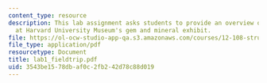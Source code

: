 ```yaml
---
content_type: resource
description: This lab assignment asks students to provide an overview of earth materials
  at Harvard University Museum's gem and mineral exhibit.
file: https://ol-ocw-studio-app-qa.s3.amazonaws.com/courses/12-108-structure-of-earth-materials-fall-2004/3543be1578dbaf0c2fb242d78c88d019_lab1_fieldtrip.pdf
file_type: application/pdf
resourcetype: Document
title: lab1_fieldtrip.pdf
uid: 3543be15-78db-af0c-2fb2-42d78c88d019
---
```


